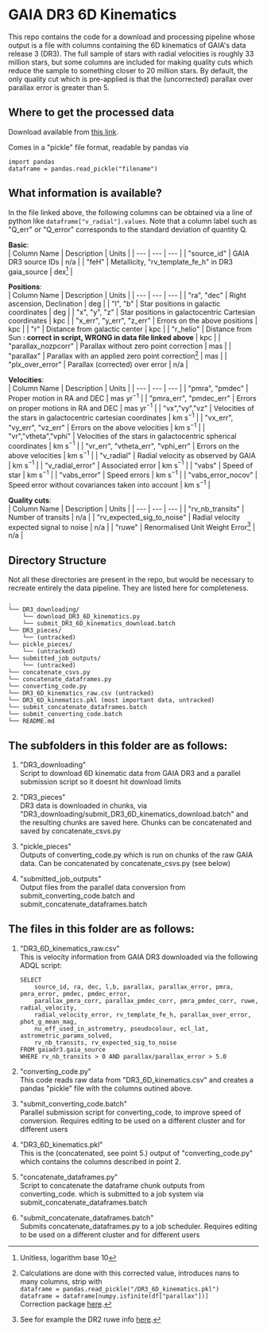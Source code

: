 # GAIA DR3 6D Kinematics
This repo contains the code for a download and processing pipeline whose output is a file with columns containing the 6D kinematics of GAIA's data release 3 (DR3). The full sample of stars with radial velocities is roughly 33 million stars, but some columns are included for making quality cuts which reduce the sample to something closer to 20 million stars. By default, the only quality cut which is pre-applied is that the (uncorrected) parallax over parallax error is greater than 5.

## Where to get the processed data
Download available from [this link](https://mitprod-my.sharepoint.com/:u:/g/personal/roche_mit_edu/EQZ9Y-_csntIkb-VO-PuZZQBP0xjH86xBLAJHxjsW3ZqOQ?e=iyZF15).
  
Comes in a "pickle" file format, readable by pandas via  
```
import pandas
dataframe = pandas.read_pickle("filename")
```

## What information is available?
In the file linked above, the following columns can be obtained via a line of python like `dataframe["v_radial"].values`. Note that a column label such as "Q_err" or "Q_error" corresponds to the standard deviation of quantity Q. 

**Basic**:  
| Column Name | Description | Units |
| --- | --- | --- |
| "source_id" | GAIA DR3 source IDs | n/a |
| "feH" | Metallicity, "rv_template_fe_h" in DR3 gaia_source | dex[^1] |

[^1]: Unitless, logarithm base 10

**Positions**:  
| Column Name | Description | Units |
| --- | --- | --- |
| "ra", "dec" | Right ascension, Declination | deg |
| "l", "b" | Star positions in galactic coordinates | deg |
| "x", "y", "z" | Star positions in galactocentric Cartesian coordinates | kpc |
| "x_err", "y_err", "z_err" | Errors on the above positions | kpc |
| "r" | Distance from galactic center | kpc |
| "r_helio" | Distance from Sun **: correct in script, WRONG in data file linked above** | kpc |
| "parallax_nozpcorr" | Parallax without zero point correction | mas |
| "parallax" | Parallax with an applied zero point correction[^2] | mas |
| "plx_over_error" | Parallax (corrected) over error | n/a |

[^2]: Calculations are done with this corrected value, introduces nans to many columns, strip with  
    `dataframe = pandas.read_pickle("/DR3_6D_kinematics.pkl")`  
    `dataframe = dataframe[numpy.isfinite(df["parallax"])]`  
    Correction package [here](https://pypi.org/project/gaiadr3-zeropoint/).

**Velocities**:  
| Column Name | Description | Units |
| --- | --- | --- |
| "pmra", "pmdec" | Proper motion in RA and DEC | mas yr$^{-1}$ |
| "pmra_err", "pmdec_err" | Errors on proper motions in RA and DEC | mas yr$^{-1}$ |
| "vx","vy","vz" | Velocities of the stars in galactocentric cartesian coordinates | km s$^{-1}$ |
| "vx_err", "vy_err", "vz_err" | Errors on the above velocities | km s$^{-1}$ |
| "vr","vtheta","vphi" | Velocities of the stars in galactocentric spherical coordinates | km s$^{-1}$ |
| "vr_err", "vtheta_err", "vphi_err" | Errors on the above velocities | km s$^{-1}$ |
| "v_radial" | Radial velocity as observed by GAIA | km s$^{-1}$ |
| "v_radial_error" | Associated error | km s$^{-1}$ |
| "vabs" | Speed of star | km s$^{-1}$ |
| "vabs_error" | Speed errors | km s$^{-1}$ |
| "vabs_error_nocov" | Speed error without covariances taken into account | km s$^{-1}$ |


**Quality cuts**:   
| Column Name | Description | Units |
| --- | --- | --- |
| "rv_nb_transits" | Number of transits | n/a |
| "rv_expected_sig_to_noise" | Radial velocity expected signal to noise | n/a |
| "ruwe" | Renormalised Unit Weight Error[^3] | n/a |

[^3]: See for example the DR2 ruwe info [here](https://gea.esac.esa.int/archive/documentation/GDR2/Gaia_archive/chap_datamodel/sec_dm_main_tables/ssec_dm_ruwe.html).

## Directory Structure
Not all these directories are present in the repo, but would be necessary to recreate entirely the data pipeline. They are listed here for completeness.
```
.
└── DR3_downloading/
    └── download_DR3_6D_kinematics.py
    └── submit_DR3_6D_kinematics_download.batch
└── DR3_pieces/
    └── (untracked)
└── pickle_pieces/
    └── (untracked)
└── submitted_job_outputs/
    └── (untracked)
└── concatenate_csvs.py
└── concatenate_dataframes.py
└── converting_code.py
└── DR3_6D_kinematics_raw.csv (untracked)
└── DR3_6D_kinematics.pkl (most important data, untracked)
└── submit_concatenate_dataframes.batch
└── submit_converting_code.batch
└── README.md
```

## The subfolders in this folder are as follows:

1. "DR3_downloading"  
    Script to download 6D kinematic data from GAIA DR3 and a parallel submission script so it doesnt hit download limits

2. "DR3_pieces"  
    DR3 data is downloaded in chunks, via 
    "DR3_downloading/submit_DR3_6D_kinematics_download.batch"
    and the resulting chunks are saved here. Chunks can be concatenated and saved by concatenate_csvs.py

3. "pickle_pieces"  
    Outputs of converting_code.py which is run on chunks of the raw GAIA data.
    Can be concatenated by concatenate_csvs.py (see below)

4. "submitted_job_outputs"  
    Output files from the parallel data conversion from submit_converting_code.batch and submit_concatenate_dataframes.batch
  
  
## The files in this folder are as follows:   

1. "DR3_6D_kinematics_raw.csv"   
    This is velocity information from GAIA DR3 downloaded via the following ADQL script:  
  
    ```
    SELECT  
        source_id, ra, dec, l,b, parallax, parallax_error, pmra, pmra_error, pmdec, pmdec_error, 
        parallax_pmra_corr, parallax_pmdec_corr, pmra_pmdec_corr, ruwe, radial_velocity, 
        radial_velocity_error, rv_template_fe_h, parallax_over_error, phot_g_mean_mag,
        nu_eff_used_in_astrometry, pseudocolour, ecl_lat, astrometric_params_solved, 
        rv_nb_transits, rv_expected_sig_to_noise  
    FROM gaiadr3.gaia_source  
    WHERE rv_nb_transits > 0 AND parallax/parallax_error > 5.0
    ```  
  
2. "converting_code.py"  
    This code reads raw data from "DR3_6D_kinematics.csv" and creates a pandas "pickle" file
    with the columns outined above.  
    
    
3. "submit_converting_code.batch"  
    Parallel submission script for converting_code, to improve speed of conversion. Requires editing to be used on a different cluster and for different users


4. "DR3_6D_kinematics.pkl"  
    This is the (concatenated, see point 5.) output of "converting_code.py" which contains the columns described in point 2.


5. "concatenate_dataframes.py"  
    Script to concatenate the dataframe chunk outputs from converting_code. which is submitted to a job system via submit_concatenate_dataframes.batch


6. "submit_concatenate_dataframes.batch"  
    Submits concatenate_dataframes.py to a job scheduler. Requires editing to be used on a different cluster and for different users
